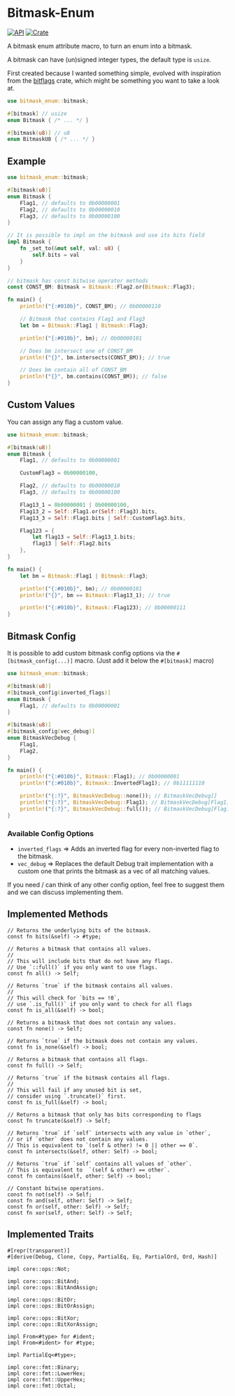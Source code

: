 # Bitmask-Enum

[![API](https://docs.rs/bitmask-enum/badge.svg)](https://docs.rs/bitmask-enum) [![Crate](https://img.shields.io/crates/v/bitmask-enum.svg)](https://crates.io/crates/bitmask-enum)

A bitmask enum attribute macro, to turn an enum into a bitmask.

A bitmask can have (un)signed integer types, the default type is `usize`.

First created because I wanted something simple, evolved with inspiration from
the [bitflags](https://crates.io/crates/bitflags) crate, which might be something
you want to take a look at.

```rust
use bitmask_enum::bitmask;

#[bitmask] // usize
enum Bitmask { /* ... */ }

#[bitmask(u8)] // u8
enum BitmaskU8 { /* ... */ }
```

## Example

```rust
use bitmask_enum::bitmask;

#[bitmask(u8)]
enum Bitmask {
    Flag1, // defaults to 0b00000001
    Flag2, // defaults to 0b00000010
    Flag3, // defaults to 0b00000100
}

// It is possible to impl on the bitmask and use its bits field
impl Bitmask {
    fn _set_to(&mut self, val: u8) {
        self.bits = val
    }
}

// bitmask has const bitwise operator methods
const CONST_BM: Bitmask = Bitmask::Flag2.or(Bitmask::Flag3);

fn main() {
    println!("{:#010b}", CONST_BM); // 0b00000110

    // Bitmask that contains Flag1 and Flag3
    let bm = Bitmask::Flag1 | Bitmask::Flag3;

    println!("{:#010b}", bm); // 0b00000101

    // Does bm intersect one of CONST_BM
    println!("{}", bm.intersects(CONST_BM)); // true

    // Does bm contain all of CONST_BM
    println!("{}", bm.contains(CONST_BM)); // false
}
```

## Custom Values

You can assign any flag a custom value.

```rust
use bitmask_enum::bitmask;

#[bitmask(u8)]
enum Bitmask {
    Flag1, // defaults to 0b00000001

    CustomFlag3 = 0b00000100,

    Flag2, // defaults to 0b00000010
    Flag3, // defaults to 0b00000100

    Flag13_1 = 0b00000001 | 0b00000100,
    Flag13_2 = Self::Flag1.or(Self::Flag3).bits,
    Flag13_3 = Self::Flag1.bits | Self::CustomFlag3.bits,

    Flag123 = {
        let flag13 = Self::Flag13_1.bits;
        flag13 | Self::Flag2.bits
    },
}

fn main() {
    let bm = Bitmask::Flag1 | Bitmask::Flag3;

    println!("{:#010b}", bm); // 0b00000101
    println!("{}", bm == Bitmask::Flag13_1); // true

    println!("{:#010b}", Bitmask::Flag123); // 0b00000111
}
```

## Bitmask Config

It is possible to add custom bitmask config options via the `#[bitmask_config(...)]` macro. (Just add it below the `#[bitmask]` macro)

```rust
use bitmask_enum::bitmask;

#[bitmask(u8)]
#[bitmask_config(inverted_flags)]
enum Bitmask {
    Flag1, // defaults to 0b00000001
}

#[bitmask(u8)]
#[bitmask_config(vec_debug)]
enum BitmaskVecDebug {
    Flag1,
    Flag2,
}

fn main() {
    println!("{:#010b}", Bitmask::Flag1); // 0b00000001
    println!("{:#010b}", Bitmask::InvertedFlag1); // 0b11111110

    println!("{:?}", BitmaskVecDebug::none()); // BitmaskVecDebug[]
    println!("{:?}", BitmaskVecDebug::Flag1); // BitmaskVecDebug[Flag1]
    println!("{:?}", BitmaskVecDebug::full()); // BitmaskVecDebug[Flag1, Flag2]
}
```

### Available Config Options

- `inverted_flags` => Adds an inverted flag for every non-inverted flag to the bitmask.
- `vec_debug` => Replaces the default Debug trait implementation with a custom one that prints the bitmask as a vec of all matching values.

If you need / can think of any other config option, feel free to suggest them and we can discuss implementing them.

## Implemented Methods
```rust,ignore
// Returns the underlying bits of the bitmask.
const fn bits(&self) -> #type;

// Returns a bitmask that contains all values.
//
// This will include bits that do not have any flags.
// Use `::full()` if you only want to use flags.
const fn all() -> Self;

// Returns `true` if the bitmask contains all values.
//
// This will check for `bits == !0`,
// use `.is_full()` if you only want to check for all flags
const fn is_all(&self) -> bool;

// Returns a bitmask that does not contain any values.
const fn none() -> Self;

// Returns `true` if the bitmask does not contain any values.
const fn is_none(&self) -> bool;

// Returns a bitmask that contains all flags.
const fn full() -> Self;

// Returns `true` if the bitmask contains all flags.
//
// This will fail if any unused bit is set,
// consider using `.truncate()` first.
const fn is_full(&self) -> bool;

// Returns a bitmask that only has bits corresponding to flags
const fn truncate(&self) -> Self;

// Returns `true` if `self` intersects with any value in `other`,
// or if `other` does not contain any values.
// This is equivalent to `(self & other) != 0 || other == 0`.
const fn intersects(&self, other: Self) -> bool;

// Returns `true` if `self` contains all values of `other`.
// This is equivalent to  `(self & other) == other`.
const fn contains(&self, other: Self) -> bool;

// Constant bitwise operations.
const fn not(self) -> Self;
const fn and(self, other: Self) -> Self;
const fn or(self, other: Self) -> Self;
const fn xor(self, other: Self) -> Self;
```

## Implemented Traits
```rust,ignore
#[repr(transparent)]
#[derive(Debug, Clone, Copy, PartialEq, Eq, PartialOrd, Ord, Hash)]

impl core::ops::Not;

impl core::ops::BitAnd;
impl core::ops::BitAndAssign;

impl core::ops::BitOr;
impl core::ops::BitOrAssign;

impl core::ops::BitXor;
impl core::ops::BitXorAssign;

impl From<#type> for #ident;
impl From<#ident> for #type;

impl PartialEq<#type>;

impl core::fmt::Binary;
impl core::fmt::LowerHex;
impl core::fmt::UpperHex;
impl core::fmt::Octal;
```
